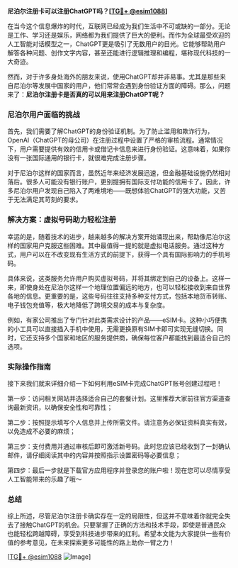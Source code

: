 **尼泊尔注册卡可以注册ChatGPT吗？[[TG💪+ @esim1088](https://t.me/s/esim1088)]**

在当今这个信息爆炸的时代，互联网已经成为我们生活中不可或缺的一部分。无论是工作、学习还是娱乐，网络都为我们提供了巨大的便利。而作为全球最受欢迎的人工智能对话模型之一，ChatGPT更是吸引了无数用户的目光。它能够帮助用户解答各种问题、创作文字内容，甚至还能进行逻辑推理和编程，堪称现代科技的一大奇迹。

然而，对于许多身处海外的朋友来说，使用ChatGPT却并非易事。尤其是那些来自尼泊尔等发展中国家的用户，他们常常会遇到身份验证方面的障碍。那么，问题来了：**尼泊尔注册卡是否真的可以用来注册ChatGPT呢？**

### 尼泊尔用户面临的挑战

首先，我们需要了解ChatGPT的身份验证机制。为了防止滥用和欺诈行为，OpenAI（ChatGPT的母公司）在注册过程中设置了严格的审核流程。通常情况下，用户需要提供有效的信用卡或借记卡信息来进行身份验证。这意味着，如果你没有一张国际通用的银行卡，就很难完成注册步骤。

对于尼泊尔这样的国家而言，虽然近年来经济发展迅速，但金融基础设施仍然相对落后。很多人可能没有银行账户，更别提拥有国际支付功能的信用卡了。因此，许多尼泊尔用户发现自己陷入了两难境地——既想体验ChatGPT的强大功能，又苦于无法满足其苛刻的要求。

### 解决方案：虚拟号码助力轻松注册

幸运的是，随着技术的进步，越来越多的解决方案开始涌现出来，帮助像尼泊尔这样的国家用户克服这些困难。其中最值得一提的就是虚拟电话服务。通过这种方式，用户可以在不改变现有生活方式的前提下，获得一个具有国际影响力的手机号码。

具体来说，这类服务允许用户购买虚拟号码，并将其绑定到自己的设备上。这样一来，即使身处在尼泊尔这样一个地理位置偏远的地方，也可以轻松接收到来自世界各地的信息。更重要的是，这些号码往往支持多种支付方式，包括本地货币转账、电子钱包充值等，极大地降低了跨境交易的成本与复杂度。

例如，有家公司推出了专门针对此类需求设计的产品——eSIM卡。这种小巧便携的小工具可以直接插入手机中使用，无需更换原有SIM卡即可实现无缝切换。同时，它还支持多个国家和地区的服务提供商，确保每位客户都能找到最适合自己的选项。

### 实际操作指南

接下来我们就来详细介绍一下如何利用eSIM卡完成ChatGPT账号创建过程吧！

第一步：访问相关网站并选择适合自己的套餐计划。这里推荐大家前往官方渠道查询最新资讯，以确保安全性和可靠性；

第二步：按照提示填写个人信息并上传所需文件。请注意务必保证资料真实有效，以免造成不必要的麻烦；

第三步：支付费用并通过审核后即可激活新号码。此时您应该已经收到了一封确认邮件，请仔细阅读其中的内容并按照指示设置密码等必要信息；

第四步：最后一步就是下载官方应用程序并登录您的账户啦！现在您可以尽情享受人工智能带来的乐趣了哦～

### 总结

综上所述，尽管尼泊尔注册卡确实存在一定的局限性，但这并不意味着你就完全失去了接触ChatGPT的机会。只要掌握了正确的方法和技术手段，即使是普通民众也能轻松跨越障碍，享受到科技进步带来的红利。希望本文能为大家提供一些有价值的参考意见，在未来探索更多可能性的路上助你一臂之力！

[[TG💪+ @esim1088](https://t.me/s/esim1088) ![Image](https://i.postimg.cc/4NQfJmqS/Snipaste-2025-05-13-00-14-12.png)]